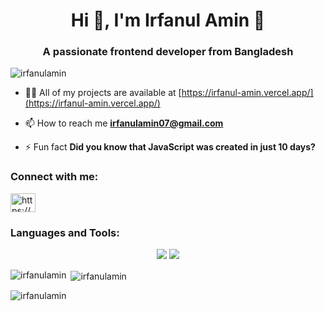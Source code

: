 <h1 align="center">Hi 👋, I'm Irfanul Amin 🧑</h1>
<h3 align="center">A passionate frontend developer from Bangladesh</h3>

<p align="left"> <img src="https://komarev.com/ghpvc/?username=irfanulamin&label=Profile%20views&color=0e75b6&style=flat" alt="irfanulamin" /> </p>

- 👨‍💻 All of my projects are available at [https://irfanul-amin.vercel.app/](https://irfanul-amin.vercel.app/)

- 📫 How to reach me **irfanulamin07@gmail.com**

- ⚡ Fun fact **Did you know that JavaScript was created in just 10 days?**

<h3 align="left">Connect with me:</h3>
<p align="left">
    <p align="left">
<a href="https://linkedin.com/in/https://www.linkedin.com/in/irfanul-amin-218b37278/" target="blank"><img align="center" src="https://raw.githubusercontent.com/rahuldkjain/github-profile-readme-generator/master/src/images/icons/Social/linked-in-alt.svg" alt="https://www.linkedin.com/in/irfanul-amin-218b37278/" height="30" width="40" /></a>
</p>
</p>

<h3 align="left">Languages and Tools:</h3>
<div align="center">
    <img src="https://skillicons.dev/icons?i=react,bootstrap,html,css,vscode,github,figma,tailwind,git" />
    <img src="https://skillicons.dev/icons?i=nodejs,javascript,typescript,express,firebase,mongodb,nextjs,redux" /><br>
</div>

<p><img align="left" src="https://github-readme-stats.vercel.app/api/top-langs?username=irfanulamin&show_icons=true&locale=en&layout=compact" alt="irfanulamin" /></p>

<p>&nbsp;<img align="center" src="https://github-readme-stats.vercel.app/api?username=irfanulamin&show_icons=true&locale=en" alt="irfanulamin" /></p>

<p><img align="center" src="https://github-readme-streak-stats.herokuapp.com/?user=irfanulamin&" alt="irfanulamin" /></p>
